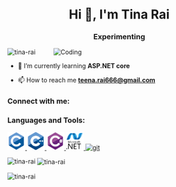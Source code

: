 
<h1 align="center">Hi 👋, I'm Tina Rai</h1>
<h3 align="center">Experimenting</h3> 
<img align="right" alt="Coding" width="400" src="https://i.pinimg.com/736x/eb/56/4f/eb564f5ac88c9fe4914b8f3bc21376e5.jpg
">
<!--https://i.pinimg.com/564x/75/5c/b6/755cb6295aca02d1c9bd3948a66746b7.jpg-->

<p align="left"> <img src="https://komarev.com/ghpvc/?username=tina-rai&label=Profile%20views&color=0e75b6&style=flat" alt="tina-rai" /> </p>

- 🌱 I’m currently learning **ASP.NET core**

- 📫 How to reach me **teena.rai666@gmail.com**

<h3 align="left">Connect with me:</h3>
<p align="left">
</p>

<h3 align="left">Languages and Tools:</h3>
<p align="left"> <a href="https://www.cprogramming.com/" target="_blank" rel="noreferrer"> <img src="https://raw.githubusercontent.com/devicons/devicon/master/icons/c/c-original.svg" alt="c" width="40" height="40"/> </a> <a href="https://www.w3schools.com/cpp/" target="_blank" rel="noreferrer"> <img src="https://raw.githubusercontent.com/devicons/devicon/master/icons/cplusplus/cplusplus-original.svg" alt="cplusplus" width="40" height="40"/> </a> <a href="https://www.w3schools.com/cs/" target="_blank" rel="noreferrer"> <img src="https://raw.githubusercontent.com/devicons/devicon/master/icons/csharp/csharp-original.svg" alt="csharp" width="40" height="40"/> </a> <a href="https://dotnet.microsoft.com/" target="_blank" rel="noreferrer"> <img src="https://raw.githubusercontent.com/devicons/devicon/master/icons/dot-net/dot-net-original-wordmark.svg" alt="dotnet" width="40" height="40"/> </a> <a href="https://git-scm.com/" target="_blank" rel="noreferrer"> <img src="https://www.vectorlogo.zone/logos/git-scm/git-scm-icon.svg" alt="git" width="40" height="40"/> </a> </p>

<p><img align="left" src="https://github-readme-stats.vercel.app/api/top-langs?username=tina-rai&show_icons=true&locale=en&layout=compact" alt="tina-rai" /></p>

<p>&nbsp;<img align="center" src="https://github-readme-stats.vercel.app/api?username=tina-rai&show_icons=true&locale=en" alt="tina-rai" /></p>

<p><img align="center" src="https://github-readme-streak-stats.herokuapp.com/?user=tina-rai&" alt="tina-rai" /></p>
